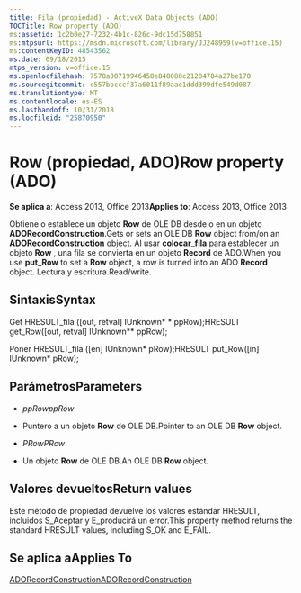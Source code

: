 ```yaml
---
title: Fila (propiedad) - ActiveX Data Objects (ADO)
TOCTitle: Row property (ADO)
ms:assetid: 1c2b0e27-7232-4b1c-826c-9dc15d758851
ms:mtpsurl: https://msdn.microsoft.com/library/JJ248959(v=office.15)
ms:contentKeyID: 48543562
ms.date: 09/18/2015
mtps_version: v=office.15
ms.openlocfilehash: 7578a00719946450e840080c21284784a27be170
ms.sourcegitcommit: c557bbcccf37a6011f89aae1ddd399dfe549d087
ms.translationtype: MT
ms.contentlocale: es-ES
ms.lasthandoff: 10/31/2018
ms.locfileid: "25870950"
---
```

# <a name="row-property-ado"></a><span data-ttu-id="1cb56-102">Row (propiedad, ADO)</span><span class="sxs-lookup"><span data-stu-id="1cb56-102">Row property (ADO)</span></span>


<span data-ttu-id="1cb56-103">**Se aplica a**: Access 2013, Office 2013</span><span class="sxs-lookup"><span data-stu-id="1cb56-103">**Applies to**: Access 2013, Office 2013</span></span>



<span data-ttu-id="1cb56-104">Obtiene o establece un objeto **Row** de OLE DB desde o en un objeto **ADORecordConstruction**.</span><span class="sxs-lookup"><span data-stu-id="1cb56-104">Gets or sets an OLE DB **Row** object from/on an **ADORecordConstruction** object.</span></span> <span data-ttu-id="1cb56-105">Al usar **colocar\_fila** para establecer un objeto **Row** , una fila se convierta en un objeto **Record** de ADO.</span><span class="sxs-lookup"><span data-stu-id="1cb56-105">When you use **put\_Row** to set a **Row** object, a row is turned into an ADO **Record** object.</span></span> <span data-ttu-id="1cb56-106">Lectura y escritura.</span><span class="sxs-lookup"><span data-stu-id="1cb56-106">Read/write.</span></span>

## <a name="syntax"></a><span data-ttu-id="1cb56-107">Sintaxis</span><span class="sxs-lookup"><span data-stu-id="1cb56-107">Syntax</span></span>

<span data-ttu-id="1cb56-108">Get HRESULT\_fila (\[out, retval\] IUnknown\* \* ppRow);</span><span class="sxs-lookup"><span data-stu-id="1cb56-108">HRESULT get\_Row(\[out, retval\] IUnknown\*\* ppRow);</span></span>

<span data-ttu-id="1cb56-109">Poner HRESULT\_fila (\[en\] IUnknown\* pRow);</span><span class="sxs-lookup"><span data-stu-id="1cb56-109">HRESULT put\_Row(\[in\] IUnknown\* pRow);</span></span>

## <a name="parameters"></a><span data-ttu-id="1cb56-110">Parámetros</span><span class="sxs-lookup"><span data-stu-id="1cb56-110">Parameters</span></span>

  - <span data-ttu-id="1cb56-111">*ppRow*</span><span class="sxs-lookup"><span data-stu-id="1cb56-111">*ppRow*</span></span>

  - <span data-ttu-id="1cb56-112">Puntero a un objeto **Row** de OLE DB.</span><span class="sxs-lookup"><span data-stu-id="1cb56-112">Pointer to an OLE DB **Row** object.</span></span>

  - <span data-ttu-id="1cb56-113">*PRow*</span><span class="sxs-lookup"><span data-stu-id="1cb56-113">*PRow*</span></span>

  - <span data-ttu-id="1cb56-114">Un objeto **Row** de OLE DB.</span><span class="sxs-lookup"><span data-stu-id="1cb56-114">An OLE DB **Row** object.</span></span>

## <a name="return-values"></a><span data-ttu-id="1cb56-115">Valores devueltos</span><span class="sxs-lookup"><span data-stu-id="1cb56-115">Return values</span></span>

<span data-ttu-id="1cb56-116">Este método de propiedad devuelve los valores estándar HRESULT, incluidos S\_Aceptar y E\_producirá un error.</span><span class="sxs-lookup"><span data-stu-id="1cb56-116">This property method returns the standard HRESULT values, including S\_OK and E\_FAIL.</span></span>

## <a name="applies-to"></a><span data-ttu-id="1cb56-117">Se aplica a</span><span class="sxs-lookup"><span data-stu-id="1cb56-117">Applies To</span></span>

[<span data-ttu-id="1cb56-118">ADORecordConstruction</span><span class="sxs-lookup"><span data-stu-id="1cb56-118">ADORecordConstruction</span></span>](adorecordconstruction-interface-ado.md)

